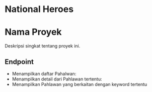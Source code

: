 # National Heroes  
# Nama Proyek
Deskripsi singkat tentang proyek ini.

## Endpoint
- Menampilkan daftar Pahalwan:
- Menampilkan detail dari Pahlawan tertentu:
- Menampilkan Pahlawan yang berkaitan dengan keyword tertentu

